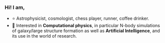 ### Hi! I am,

- ⭐ Astrophysicist, cosmologist, chess player, runner, coffee drinker.
- 🔭 Interested in **Computational physics**, in particular N-body simulations of galaxy/large structure formation as well as **Artificial Intelligence**, and its use in the world of research.

<!--
**nicmsri/nicmsri** is a ✨ _special_ ✨ repository because its `README.md` (this file) appears on your GitHub profile.

Here are some ideas to get you started:

- 🔭 I’m currently working on ...
- 🌱 I’m currently learning ...
- 👯 I’m looking to collaborate on ...
- 🤔 I’m looking for help with ...
- 💬 Ask me about ...
- 📫 How to reach me: ...
- 😄 Pronouns: ...
- ⚡ Fun fact: ...
-->
